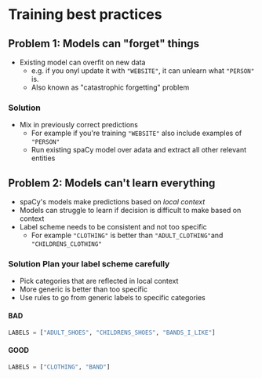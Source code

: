 # Training best practices

## Problem 1: Models can "forget" things

* Existing model can overfit on new data
  * e.g. if you onyl update it with `"WEBSITE"`, it can unlearn what `"PERSON"` is.
  * Also known as "catastrophic forgetting" problem

### Solution

* Mix in previously correct predictions
  * For example if you're training `"WEBSITE"` also include examples of `"PERSON"`
  * Run existing spaCy model over adata and extract all other relevant entities

## Problem 2: Models can't learn everything

* spaCy's models make predictions based on _local context_
* Models can struggle to learn if decision is difficult to make based on context
* Label scheme needs to be consistent and not too specific
  * For example `"CLOTHING"` is better than `"ADULT_CLOTHING"`and `"CHILDRENS_CLOTHING"`

### Solution Plan your label scheme carefully

* Pick categories that are reflected in local context
* More generic is better than too specific
* Use rules to go from generic labels to specific categories

#### BAD

``` python
LABELS = ["ADULT_SHOES", "CHILDRENS_SHOES", "BANDS_I_LIKE"]
```

#### GOOD

``` python
LABELS = ["CLOTHING", "BAND"]
```